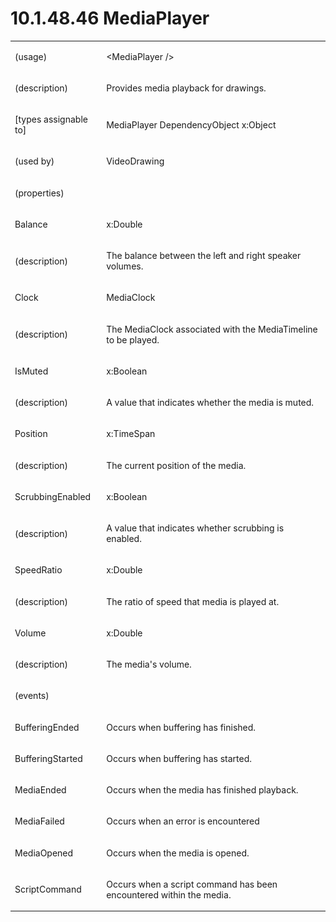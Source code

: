 <html dir="LTR" xmlns:mshelp="http://msdn.microsoft.com/mshelp" xmlns:ddue="http://ddue.schemas.microsoft.com/authoring/2003/5" xmlns:xlink="http://www.w3.org/1999/xlink" xmlns:tool="http://www.microsoft.com/tooltip"><body><input type="hidden" id="userDataCache" class="userDataStyle"><input type="hidden" id="hiddenScrollOffset"><img id="dropDownImage" style="display:none; height:0; width:0;" src="../local/drpdown.gif"><img id="dropDownHoverImage" style="display:none; height:0; width:0;" src="../local/drpdown_orange.gif"><img id="collapseImage" style="display:none; height:0; width:0;" src="../local/collapse.gif"><img id="expandImage" style="display:none; height:0; width:0;" src="../local/exp.gif"><img id="collapseAllImage" style="display:none; height:0; width:0;" src="../local/collall.gif"><img id="expandAllImage" style="display:none; height:0; width:0;" src="../local/expall.gif"><img id="copyImage" style="display:none; height:0; width:0;" src="../local/copycode.gif"><img id="copyHoverImage" style="display:none; height:0; width:0;" src="../local/copycodeHighlight.gif"><div id="header"><h1 class="heading">10.1.48.46 MediaPlayer</h1></div><div id="mainSection"><div id="mainBody"><div id="allHistory" class="saveHistory" onsave="saveAll()" onload="loadAll()"></div>
			<div id="sectionSection0" class="section" name="collapseableSection"><content xmlns="http://ddue.schemas.microsoft.com/authoring/2003/5" xmlns:wsd="http://wsdev.schemas.microsoft.com/authoring/2008/2" xmlns:msxsl="urn:schemas-microsoft-com:xslt" xmlns:script="urn:script" xmlns:build="urn:build">
				</content></div><div id="sectionSection1" class="section" name="collapseableSection"><content xmlns="http://ddue.schemas.microsoft.com/authoring/2003/5" xmlns:wsd="http://wsdev.schemas.microsoft.com/authoring/2008/2" xmlns:msxsl="urn:schemas-microsoft-com:xslt" xmlns:script="urn:script" xmlns:build="urn:build">
					<p xmlns=""><b></b></p><table class="ProtocolAuthoredTable" xmlns=""><tr>
								<td>
									<p>(usage)</p>
								</td>
								<td>
									<p>&lt;MediaPlayer /&gt;</p>
								</td>
							</tr><tr>
							<td>
								<p>(description)</p>
							</td>
							<td>
								<p>Provides media playback for drawings.</p>
							</td>
						</tr><tr>
							<td>
								<p>[types assignable to]</p>
							</td>
							<td>
								<p>MediaPlayer DependencyObject x:Object</p>
							</td>
						</tr><tr>
							<td>
								<p>(used by)</p>
							</td>
							<td>
								<p>VideoDrawing</p>
							</td>
						</tr><tr>
							<td>
								<p>(properties)</p>
							</td>
							<td>
							</td>
						</tr><tr>
							<td>
								<p>Balance</p>
							</td>
							<td>
								<p>x:Double</p>
							</td>
						</tr><tr>
							<td>
								<p>(description)</p>
							</td>
							<td>
								<p>The balance between the left and right speaker volumes.</p>
							</td>
						</tr><tr>
							<td>
								<p>Clock</p>
							</td>
							<td>
								<p>MediaClock</p>
							</td>
						</tr><tr>
							<td>
								<p>(description)</p>
							</td>
							<td>
								<p>The MediaClock associated with the MediaTimeline to be played.</p>
							</td>
						</tr><tr>
							<td>
								<p>IsMuted</p>
							</td>
							<td>
								<p>x:Boolean</p>
							</td>
						</tr><tr>
							<td>
								<p>(description)</p>
							</td>
							<td>
								<p>A value that indicates whether the media is muted.</p>
							</td>
						</tr><tr>
							<td>
								<p>Position</p>
							</td>
							<td>
								<p>x:TimeSpan</p>
							</td>
						</tr><tr>
							<td>
								<p>(description)</p>
							</td>
							<td>
								<p>The current position of the media.</p>
							</td>
						</tr><tr>
							<td>
								<p>ScrubbingEnabled</p>
							</td>
							<td>
								<p>x:Boolean</p>
							</td>
						</tr><tr>
							<td>
								<p>(description)</p>
							</td>
							<td>
								<p>A value that indicates whether scrubbing is enabled.</p>
							</td>
						</tr><tr>
							<td>
								<p>SpeedRatio</p>
							</td>
							<td>
								<p>x:Double</p>
							</td>
						</tr><tr>
							<td>
								<p>(description)</p>
							</td>
							<td>
								<p>The ratio of speed that media is played at.</p>
							</td>
						</tr><tr>
							<td>
								<p>Volume</p>
							</td>
							<td>
								<p>x:Double</p>
							</td>
						</tr><tr>
							<td>
								<p>(description)</p>
							</td>
							<td>
								<p>The media's volume.</p>
							</td>
						</tr><tr>
							<td>
								<p>(events)</p>
							</td>
							<td>
							</td>
						</tr><tr>
							<td>
								<p>BufferingEnded</p>
							</td>
							<td>
								<p>Occurs when buffering has finished.</p>
							</td>
						</tr><tr>
							<td>
								<p>BufferingStarted</p>
							</td>
							<td>
								<p>Occurs when buffering has started.</p>
							</td>
						</tr><tr>
							<td>
								<p>MediaEnded</p>
							</td>
							<td>
								<p>Occurs when the media has finished playback.</p>
							</td>
						</tr><tr>
							<td>
								<p>MediaFailed</p>
							</td>
							<td>
								<p>Occurs when an error is encountered</p>
							</td>
						</tr><tr>
							<td>
								<p>MediaOpened</p>
							</td>
							<td>
								<p>Occurs when the media is opened.</p>
							</td>
						</tr><tr>
							<td>
								<p>ScriptCommand</p>
							</td>
							<td>
								<p>Occurs when a script command has been encountered within the media.</p>
							</td>
						</tr></table>
				</content></div><!--[if gte IE 5]>
			<tool:tip element="languageFilterToolTip" avoidmouse="false"/>
		<![endif]--></div><a name="feedback"></a><span></span></div></body></html>